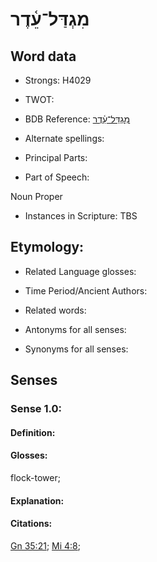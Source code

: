 # מִגְדַּל־עֵ֫דֶר

<!-- Status: S2="NeedsEdits" -->
<!-- Lexica used for edits:   -->

## Word data

* Strongs: H4029

* TWOT: 

* BDB Reference: [מִגְדַּל־עֵ֫דֶר](rc://en/bdb/dict/c.aq.ap)

* Alternate spellings:

* Principal Parts:

* Part of Speech:

Noun Proper

* Instances in Scripture: TBS

## Etymology:

* Related Language glosses:

* Time Period/Ancient Authors:

* Related words:

* Antonyms for all senses:

* Synonyms for all senses:

## Senses

### Sense 1.0:

#### Definition:

#### Glosses:

flock-tower; 

#### Explanation:

#### Citations:

[Gn 35:21](rc://he/uhb/book/gen/35/21); [Mi 4:8](rc://he/uhb/book/mic/4/8); 

